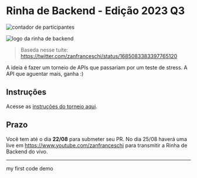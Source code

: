 # Rinha de Backend - Edição 2023 Q3

![contador de participantes](/misc/contador-participantes.svg)

![logo da rinha de backend](/misc/logo.jpg)

> Baseda nesse tuíte: https://twitter.com/zanfranceschi/status/1685083383397765120

A ideia é fazer um torneio de APIs que passariam por um teste de stress. A API que aguentar mais, ganha :)

## Instruções
Acesse as [instruções do torneio aqui](/INSTRUCOES.md).


## Prazo
Você tem até o dia **22/08** para submeter seu PR. No dia 25/08 haverá uma live em https://www.youtube.com/zanfranceschi para transmitir a Rinha de Backend do vivo.

----------------

my first code demo

